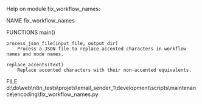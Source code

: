 Help on module fix_workflow_names:

NAME
    fix_workflow_names

FUNCTIONS
    main()

    process_json_file(input_file, output_dir)
        Process a JSON file to replace accented characters in workflow names and node names.

    replace_accents(text)
        Replace accented characters with their non-accented equivalents.

FILE
    d:\do\web\n8n_tests\projets\email_sender_1\development\scripts\maintenance\encoding\fix_workflow_names.py


